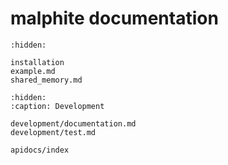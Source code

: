 # malphite documentation

```{toctree}
:hidden:

installation
example.md
shared_memory.md
```

```{toctree}
:hidden:
:caption: Development

development/documentation.md
development/test.md

apidocs/index
```
